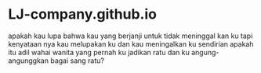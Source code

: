 # LJ-company.github.io
apakah kau lupa bahwa kau yang berjanji untuk tidak meninggal kan ku tapi kenyataan nya kau melupakan ku dan kau meningalkan ku sendirian apakah itu adil wahai wanita yang pernah ku jadikan ratu dan ku angung- angunggkan bagai sang ratu?
